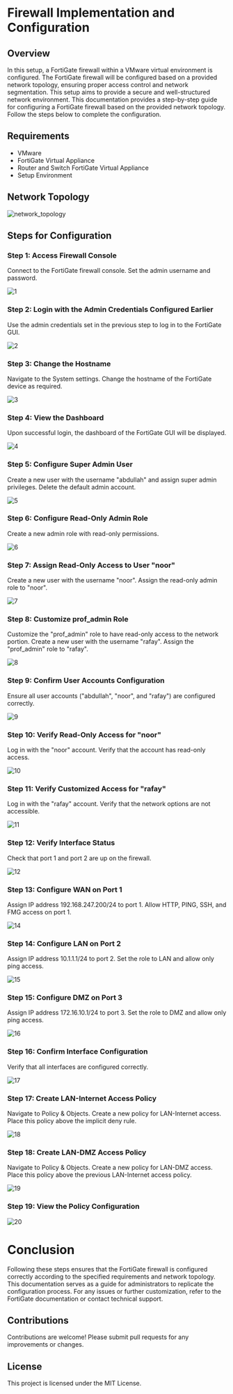 # Firewall Implementation and Configuration 

## Overview

In this setup, a FortiGate firewall within a VMware virtual environment is configured. The FortiGate firewall will be configured based on a provided network topology, ensuring proper access control and network segmentation. This setup aims to provide a secure and well-structured network environment. This documentation provides a step-by-step guide for configuring a FortiGate firewall based on the provided network topology. Follow the steps below to complete the configuration.

## Requirements

- VMware
- FortiGate Virtual Appliance
- Router and Switch FortiGate Virtual Appliance
- Setup Environment

## Network Topology

![network_topology](https://github.com/iamabdullahifti/firewall-config/assets/129957445/1a7a0a80-620f-405f-8155-55f1f587a075)


## Steps for Configuration

### Step 1: Access Firewall Console

Connect to the FortiGate firewall console.
Set the admin username and password.

![1](https://github.com/iamabdullahifti/firewall-config/assets/129957445/04d0634f-a134-43f3-835c-06395f00935c)


### Step 2: Login with the Admin Credentials Configured Earlier

Use the admin credentials set in the previous step to log in to the FortiGate GUI.

![2](https://github.com/iamabdullahifti/firewall-config/assets/129957445/9e630e4b-b9cd-425b-8f9d-289c71fa7081)


### Step 3: Change the Hostname

Navigate to the System settings.
Change the hostname of the FortiGate device as required.

![3](https://github.com/iamabdullahifti/firewall-config/assets/129957445/894468a0-6cfd-4a60-bb4e-eede1da76328)


### Step 4: View the Dashboard

Upon successful login, the dashboard of the FortiGate GUI will be displayed.

![4](https://github.com/iamabdullahifti/firewall-config/assets/129957445/d112a192-76a8-4a56-a71a-e365c2cf2ead)


### Step 5: Configure Super Admin User

Create a new user with the username "abdullah" and assign super admin privileges.
Delete the default admin account.

![5](https://github.com/iamabdullahifti/firewall-config/assets/129957445/f1150a4f-44fc-489a-a265-72f2f5518e00)


### Step 6: Configure Read-Only Admin Role

Create a new admin role with read-only permissions.

![6](https://github.com/iamabdullahifti/firewall-config/assets/129957445/982c91b3-aefa-481e-be93-d93ad3b94c9b)


### Step 7: Assign Read-Only Access to User "noor"

Create a new user with the username "noor".
Assign the read-only admin role to "noor".

![7](https://github.com/iamabdullahifti/firewall-config/assets/129957445/11e12917-845d-427e-8bdb-2720a1f0201a)


### Step 8: Customize prof_admin Role

Customize the "prof_admin" role to have read-only access to the network portion.
Create a new user with the username "rafay".
Assign the "prof_admin" role to "rafay".

![8](https://github.com/iamabdullahifti/firewall-config/assets/129957445/f3d72bcf-4307-4695-a24d-bf03ff006d80)


### Step 9: Confirm User Accounts Configuration

Ensure all user accounts ("abdullah", "noor", and "rafay") are configured correctly.

![9](https://github.com/iamabdullahifti/firewall-config/assets/129957445/59eea3b3-bc47-460a-b456-83e30daaa03e)


### Step 10: Verify Read-Only Access for "noor"

Log in with the "noor" account.
Verify that the account has read-only access.

![10](https://github.com/iamabdullahifti/firewall-config/assets/129957445/198d19a9-6c58-402c-8fc0-fd59127eea99)


### Step 11: Verify Customized Access for "rafay"

Log in with the "rafay" account.
Verify that the network options are not accessible.

![11](https://github.com/iamabdullahifti/firewall-config/assets/129957445/6794ddf9-a203-4e52-9955-e34ce229ac2a)

### Step 12: Verify Interface Status

Check that port 1 and port 2 are up on the firewall.

![12](https://github.com/iamabdullahifti/firewall-config/assets/129957445/38cdd1cf-ac87-456e-b265-8880c4687f42)


### Step 13: Configure WAN on Port 1

Assign IP address 192.168.247.200/24 to port 1.
Allow HTTP, PING, SSH, and FMG access on port 1.

![14](https://github.com/iamabdullahifti/firewall-config/assets/129957445/c4f03b97-1060-4938-83e6-2f4d9cc6dc28)


### Step 14: Configure LAN on Port 2

Assign IP address 10.1.1.1/24 to port 2.
Set the role to LAN and allow only ping access.

![15](https://github.com/iamabdullahifti/firewall-config/assets/129957445/a2979518-d1bc-492c-864c-d0a3e61ec961)


### Step 15: Configure DMZ on Port 3

Assign IP address 172.16.10.1/24 to port 3.
Set the role to DMZ and allow only ping access.

![16](https://github.com/iamabdullahifti/firewall-config/assets/129957445/8c2321d1-c53f-4530-b1ee-917016276fe7)


### Step 16: Confirm Interface Configuration

Verify that all interfaces are configured correctly.

![17](https://github.com/iamabdullahifti/firewall-config/assets/129957445/4bef18c7-d13f-490c-aa95-3d5a4548c9fb)


### Step 17: Create LAN-Internet Access Policy

Navigate to Policy & Objects.
Create a new policy for LAN-Internet access.
Place this policy above the implicit deny rule.

![18](https://github.com/iamabdullahifti/firewall-config/assets/129957445/12c1ce95-8644-4239-835a-e734729563b4)


### Step 18: Create LAN-DMZ Access Policy

Navigate to Policy & Objects.
Create a new policy for LAN-DMZ access.
Place this policy above the previous LAN-Internet access policy.

![19](https://github.com/iamabdullahifti/firewall-config/assets/129957445/f05b3982-4433-4296-a57c-2daa2cf0b370)


### Step 19: View the Policy Configuration

![20](https://github.com/iamabdullahifti/firewall-config/assets/129957445/e916a308-a3e8-4258-bea7-b2a11fd1c1a9)


# Conclusion

Following these steps ensures that the FortiGate firewall is configured correctly according to the specified requirements and network topology. This documentation serves as a guide for administrators to replicate the configuration process. For any issues or further customization, refer to the FortiGate documentation or contact technical support.

## Contributions

Contributions are welcome! Please submit pull requests for any improvements or changes.

## License

This project is licensed under the MIT License.
